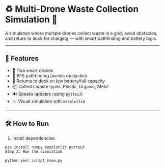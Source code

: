 # ♻️ Multi-Drone Waste Collection Simulation 🚁

A simulation where multiple drones collect waste in a grid, avoid obstacles, and return to dock for charging — with smart pathfinding and battery logic.

---

## 🔧 Features

- 🤖 Two smart drones
- 🧠 BFS pathfinding (avoids obstacles)
- 🔋 Returns to dock on low battery/full capacity
- 📦 Collects waste types: Plastic, Organic, Metal
- 🔊 Speaks updates (using `pyttsx3`)
- 📉 Visual simulation with `matplotlib`

---

## 🛠️ How to Run

1. Install dependencies:
```bash
pip install numpy matplotlib pyttsx3
Step 2: Run the simulation

python your_script_name.py
